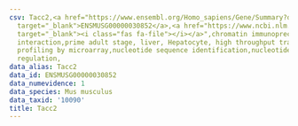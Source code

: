 ```yaml
---
csv: Tacc2,<a href="https://www.ensembl.org/Homo_sapiens/Gene/Summary?db=core;g=ENSMUSG00000030852"
  target="_blank">ENSMUSG00000030852</a>,<a href="https://www.ncbi.nlm.nih.gov/pubmed/23834426"
  target="_blank"><i class="fas fa-file"></i></a>",chromatin immunoprecipitation assay,direct
  interaction,prime adult stage, liver, Hepatocyte, high throughput transcription
  profiling by microarray,nucleotide sequence identification,nucleotide sequence identification,transcriptional
  regulation,
data_alias: Tacc2
data_id: ENSMUSG00000030852
data_numevidence: 1
data_species: Mus musculus
data_taxid: '10090'
title: Tacc2
---
```


